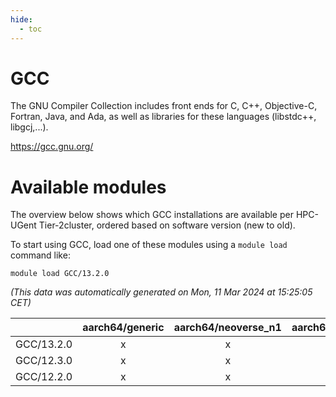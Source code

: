 ```yaml
---
hide:
  - toc
---
```


GCC
===


The GNU Compiler Collection includes front ends for C, C++, Objective-C, Fortran, Java, and Ada, as well as libraries for these languages (libstdc++, libgcj,...).

https://gcc.gnu.org/
# Available modules


The overview below shows which GCC installations are available per HPC-UGent Tier-2cluster, ordered based on software version (new to old).

To start using GCC, load one of these modules using a `module load` command like:

```shell
module load GCC/13.2.0
```

*(This data was automatically generated on Mon, 11 Mar 2024 at 15:25:05 CET)*  

| |aarch64/generic|aarch64/neoverse_n1|aarch64/neoverse_v1|x86_64/generic|x86_64/amd/zen2|x86_64/amd/zen3|x86_64/intel/haswell|x86_64/intel/skylake_avx512|
| :---: | :---: | :---: | :---: | :---: | :---: | :---: | :---: | :---: |
|GCC/13.2.0|x|x|x|x|x|x|x|x|
|GCC/12.3.0|x|x|x|x|x|x|x|x|
|GCC/12.2.0|x|x|x|x|x|x|x|x|
